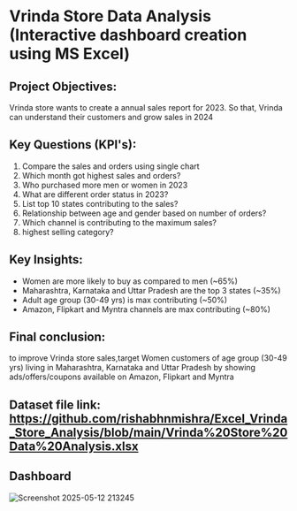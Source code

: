 # Vrinda Store Data Analysis (Interactive dashboard creation using MS Excel)
## Project Objectives:
Vrinda store wants to create a annual sales report for 2023. So that, Vrinda can understand their customers and grow sales in 2024

## Key Questions (KPI's):
1. Compare the sales and orders using single chart
2. Which month got highest sales and orders?
3. Who purchased more men or women in 2023
4. What are different order status in 2023?
5. List top 10 states contributing to the sales?
6. Relationship between age and gender based on number of orders?
7. Which channel is contributing to the maximum sales?
8. highest selling category?

## Key Insights:
* Women are more likely to buy as compared to men (~65%)
* Maharashtra, Karnataka and Uttar Pradesh are the top 3 states (~35%)
* Adult age group (30-49 yrs) is max contributing (~50%)
* Amazon, Flipkart and Myntra channels are max contributing (~80%)

## Final conclusion:
to improve Vrinda store sales,target Women customers of age group (30-49 yrs) living in Maharashtra, Karnataka and Uttar Pradesh by showing ads/offers/coupons available on Amazon, Flipkart and Myntra

## Dataset file link: https://github.com/rishabhnmishra/Excel_Vrinda_Store_Analysis/blob/main/Vrinda%20Store%20Data%20Analysis.xlsx

## Dashboard 
![Screenshot 2025-05-12 213245](https://github.com/user-attachments/assets/ce5fd62f-e8ad-47c3-9873-cdc7da131fa4)
